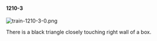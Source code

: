 #### 1210-3
![train-1210-3-0.png](https://github.com/lil-lab/nlvr/raw/master/nlvr/train/images/31/train-1210-3-0.png "train-1210-3-0.png")

There is a black triangle closely touching right wall of a box.